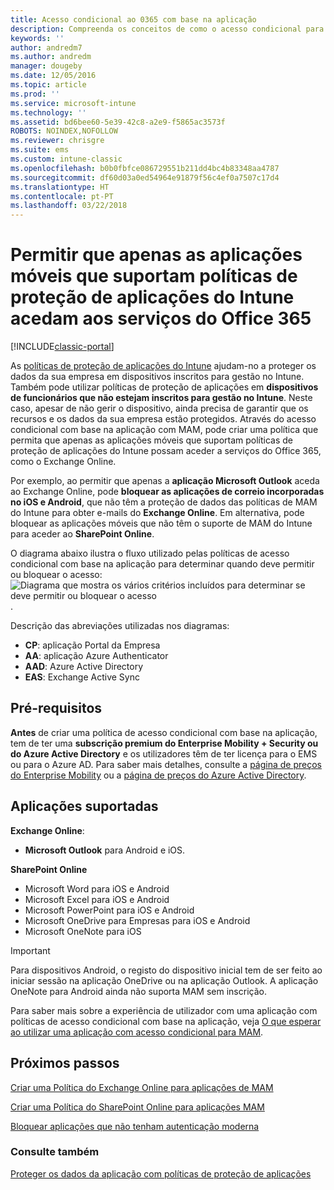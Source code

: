 ```yaml
---
title: Acesso condicional ao 0365 com base na aplicação
description: Compreenda os conceitos de como o acesso condicional para MAM pode ajudar a controlar as aplicações que têm acesso aos serviços do O365.
keywords: ''
author: andredm7
ms.author: andredm
manager: dougeby
ms.date: 12/05/2016
ms.topic: article
ms.prod: ''
ms.service: microsoft-intune
ms.technology: ''
ms.assetid: bd6bee60-5e39-42c8-a2e9-f5865ac3573f
ROBOTS: NOINDEX,NOFOLLOW
ms.reviewer: chrisgre
ms.suite: ems
ms.custom: intune-classic
ms.openlocfilehash: b0b0fbfce086729551b211dd4bc4b83348aa4787
ms.sourcegitcommit: df60d03a0ed54964e91879f56c4ef0a7507c17d4
ms.translationtype: HT
ms.contentlocale: pt-PT
ms.lasthandoff: 03/22/2018
---
```

# <a name="allow-only-mobile-apps-that-support-intune-app-protection-policies-to-access-office-365-services"></a>Permitir que apenas as aplicações móveis que suportam políticas de proteção de aplicações do Intune acedam aos serviços do Office 365

[!INCLUDE[classic-portal](../includes/classic-portal.md)]

As [políticas de proteção de aplicações do Intune](protect-apps-and-data-with-microsoft-intune.md) ajudam-no a proteger os dados da sua empresa em dispositivos inscritos para gestão no Intune. Também pode utilizar políticas de proteção de aplicações em **dispositivos de funcionários que não estejam inscritos para gestão no Intune**.  Neste caso, apesar de não gerir o dispositivo, ainda precisa de garantir que os recursos e os dados da sua empresa estão protegidos. Através do acesso condicional com base na aplicação com MAM, pode criar uma política que permita que apenas as aplicações móveis que suportam políticas de proteção de aplicações do Intune possam aceder a serviços do Office 365, como o Exchange Online.

Por exemplo, ao permitir que apenas a **aplicação Microsoft Outlook** aceda ao Exchange Online, pode **bloquear as aplicações de correio incorporadas no iOS e Android**, que não têm a proteção de dados das políticas de MAM do Intune para obter e-mails do **Exchange Online**. Em alternativa, pode bloquear as aplicações móveis que não têm o suporte de MAM do Intune para aceder ao **SharePoint Online**.

O diagrama abaixo ilustra o fluxo utilizado pelas políticas de acesso condicional com base na aplicação para determinar quando deve permitir ou bloquear o acesso: ![Diagrama que mostra os vários critérios incluídos para determinar se deve permitir ou bloquear o acesso ](../media/mam-ca-decision-flow_simple.png).

Descrição das abreviações utilizadas nos diagramas:
* **CP**: aplicação Portal da Empresa
* **AA**: aplicação Azure Authenticator
* **AAD**: Azure Active Directory
* **EAS**: Exchange Active Sync

## <a name="prerequisites"></a>Pré-requisitos
**Antes** de criar uma política de acesso condicional com base na aplicação, tem de ter uma **subscrição premium do Enterprise Mobility + Security ou do Azure Active Directory** e os utilizadores têm de ter licença para o EMS ou para o Azure AD. Para saber mais detalhes, consulte a [página de preços do Enterprise Mobility](https://www.microsoft.com/cloud-platform/enterprise-mobility-pricing) ou a [página de preços do Azure Active Directory](https://azure.microsoft.com/pricing/details/active-directory/).


## <a name="supported-apps"></a>Aplicações suportadas
**Exchange Online**:
* **Microsoft Outlook** para Android e iOS.

**SharePoint Online**
* Microsoft Word para iOS e Android
* Microsoft Excel para iOS e Android
* Microsoft PowerPoint para iOS e Android
* Microsoft OneDrive para Empresas para iOS e Android
* Microsoft OneNote para iOS

>[!IMPORTANT]
>Para dispositivos Android, o registo do dispositivo inicial tem de ser feito ao iniciar sessão na aplicação OneDrive ou na aplicação Outlook. A aplicação OneNote para Android ainda não suporta MAM sem inscrição.

Para saber mais sobre a experiência de utilizador com uma aplicação com políticas de acesso condicional com base na aplicação, veja [O que esperar ao utilizar uma aplicação com acesso condicional para MAM](use-apps-with-mam-ca.md).


## <a name="next-steps"></a>Próximos passos
[Criar uma Política do Exchange Online para aplicações de MAM](mam-ca-for-exchange-online.md)

[Criar uma Política do SharePoint Online para aplicações MAM](mam-ca-for-sharepoint-online.md)

[Bloquear aplicações que não tenham autenticação moderna](block-apps-with-no-modern-authentication.md)

### <a name="see-also"></a>Consulte também

[Proteger os dados da aplicação com políticas de proteção de aplicações](protect-app-data-using-mobile-app-management-policies-with-microsoft-intune.md)
